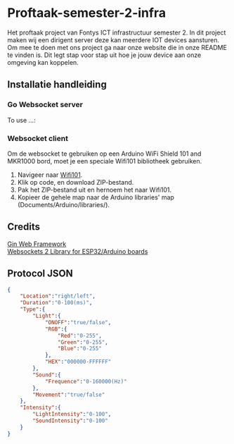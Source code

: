 # Proftaak-semester-2-infra
Het proftaak project van Fontys ICT infrastructuur semester 2. In dit project maken wij een dirigent server deze kan meerdere IOT devices aansturen.  
Om mee te doen met ons project ga naar onze website die in onze README te vinden is. Dit legt stap voor stap uit hoe je jouw device aan onze omgeving kan koppelen.

## Installatie handleiding

### Go Websocket server
To use ...:

### Websocket client
Om de websocket te gebruiken op een Arduino WiFi Shield 101 and MKR1000 bord, moet je een speciale Wifi101 bibliotheek gebruiken.
1. Navigeer naar [Wifi101](https://github.com/khoih-prog/WiFi101).
2. Klik op code, en download ZIP-bestand.
3. Pak het ZIP-bestand uit en hernoem het naar Wifi101.
4. Kopieer de gehele map naar de Arduino libraries' map (Documents/Arduino/libraries/).

## Credits
[Gin Web Framework](https://github.com/gin-gonic/gin)
<br>
[Websockets 2 Library for ESP32/Arduino boards](https://github.com/khoih-prog/WebSockets2_Generic)

## Protocol JSON 
```JSON
{
    "Location":"right/left",
    "Duration":"0-100(ms)",
    "Type":{
        "Light":{
            "ONOFF":"true/false",
            "RGB":{
                "Red":"0-255", 
                "Green":"0-255",
                "Blue":"0-255"
            }, 
            "HEX":"000000-FFFFFF"
        },
        "Sound":{
            "Frequence":"0-160000(Hz)"
        },
        "Movement":"true/false"
    },
    "Intensity":{
        "LightIntensity":"0-100",
        "SoundIntensity":"0-100"
    }
}
```